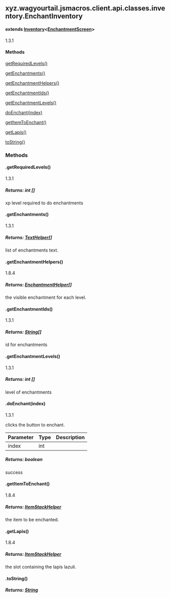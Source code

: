 

xyz.wagyourtail.jsmacros.client.api.classes.inventory.EnchantInventory
----------------------------------------------------------------------

#### extends [Inventory](1.9.2/xyz/wagyourtail/jsmacros/client/api/classes/inventory/Inventory.html)<[EnchantmentScreen](https://wagyourtail.xyz/Projects/MinecraftMappingViewer/App?mapping=INTERMEDIARY,YARN&version=1.20.5&search=net/minecraft/client/gui/screen/ingame/EnchantmentScreen)>

1.3.1

#### Methods

[getRequiredLevels()](#getRequiredLevels-)


[getEnchantments()](#getEnchantments-)


[getEnchantmentHelpers()](#getEnchantmentHelpers-)


[getEnchantmentIds()](#getEnchantmentIds-)


[getEnchantmentLevels()](#getEnchantmentLevels-)


[doEnchant(index)](#doEnchant-int-)


[getItemToEnchant()](#getItemToEnchant-)


[getLapis()](#getLapis-)


[toString()](#toString-)



### Methods

#### .getRequiredLevels()

1.3.1


##### Returns: int []

xp level required to do enchantments



#### .getEnchantments()

1.3.1


##### Returns: [TextHelper](1.9.2/xyz/wagyourtail/jsmacros/client/api/helpers/TextHelper.html)[]

list of enchantments text.



#### .getEnchantmentHelpers()

1.8.4


##### Returns: [EnchantmentHelper](1.9.2/xyz/wagyourtail/jsmacros/client/api/helpers/inventory/EnchantmentHelper.html)[]

the visible enchantment for each level.



#### .getEnchantmentIds()

1.3.1


##### Returns: [String](https://docs.oracle.com/javase/8/docs/api/index.html?java/lang/String.html)[]

id for enchantments



#### .getEnchantmentLevels()

1.3.1


##### Returns: int []

level of enchantments



#### .doEnchant(index)

1.3.1

clicks the button to enchant.

| Parameter | Type | Description |
|---|---|---|
| index | int |  |

##### Returns: boolean

success



#### .getItemToEnchant()

1.8.4


##### Returns: [ItemStackHelper](1.9.2/xyz/wagyourtail/jsmacros/client/api/helpers/inventory/ItemStackHelper.html)

the item to be enchanted.



#### .getLapis()

1.8.4


##### Returns: [ItemStackHelper](1.9.2/xyz/wagyourtail/jsmacros/client/api/helpers/inventory/ItemStackHelper.html)

the slot containing the lapis lazuli.



#### .toString()


##### Returns: [String](https://docs.oracle.com/javase/8/docs/api/index.html?java/lang/String.html)




